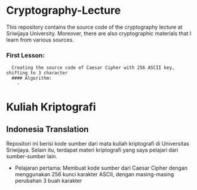 # Cryptography-Lecture
This repository contains the source code of the cryptography lecture at Sriwijaya University. Moreover, there are also cryptographic materials that I learn from various sources.

  ### First Lesson:
      Creating the source code of Caesar Cipher with 256 ASCII key, shifting to 3 character
      #### Algorithm:
        - 


# Kuliah Kriptografi
## Indonesia Translation
Repositori ini berisi kode sumber dari mata kuliah kriptografi di Universitas Sriwijaya. Selain itu, terdapat materi kriptografi yang saya pelajari dari sumber-sumber lain.

  - Pelajaran pertama:
    Membuat kode sumber dari Caesar Cipher dengan menggunakan 256 kunci karakter ASCII, dengan masing-masing perubahan 3 buah karakter

